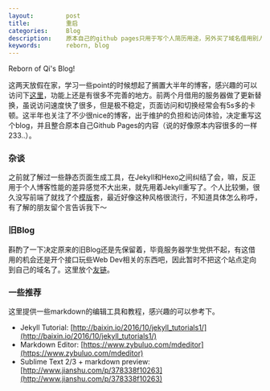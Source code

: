 ```yaml
---
layout:         post
title:          重启
categories:     Blog
description:    原本自己的github pages只用于写个人简历用途，另外买了域名借用别人的服务器写了个人博客，出于维护负担和访问体验，重新整合原来两个站点的内容写了基于Jekyll的这个站点。
keywords:       reborn, blog
---
```


Reborn of Qi's Blog!

这两天放假在家，学习一些point的时候想起了搁置大半年的博客，感兴趣的可以访问下[这里](http://www.waldenlian.com/)，功能上还是有很多不完善的地方。前两个月借用的服务器做了更新替换，虽说访问速度快了很多，但是极不稳定，页面访问和切换经常会有5s多的卡顿。这半年也关注了不少很nice的博客，出于维护的负担和访问体验，决定重写这个blog，并且整合原本自己Github Pages的内容（说的好像原本内容很多的一样233..）。 

### 杂谈

之前就了解过一些静态页面生成工具，在Jekyll和Hexo之间纠结了会，嘛，反正用于个人博客性能的差异感觉不大出来，就先用着Jekyll重写了。个人比较懒，很久没写前端了就找了个[模版](https://github.com/pizn/pizn.github.com)套，最近好像这种风格很流行，不知道具体怎么称呼，有了解的朋友留个言告诉我下～

### 旧Blog

斟酌了一下决定原来的旧Blog还是先保留着，毕竟服务器学生党供不起，有这借用的机会还是开个接口玩些Web Dev相关的东西吧，因此暂时不把这个站点定向到自己的域名了。这里放个[友链](http://xiaohuang.famousedu.com/)。

### 一些推荐

这里提供一些markdown的编辑工具和教程，感兴趣的可以参考下。

* Jekyll Tutorial: [http://baixin.io/2016/10/jekyll_tutorials1/](http://baixin.io/2016/10/jekyll_tutorials1/)
* Markdown Editor: [https://www.zybuluo.com/mdeditor](https://www.zybuluo.com/mdeditor)
* Sublime Text 2/3 + markdown preview: [http://www.jianshu.com/p/378338f10263](http://www.jianshu.com/p/378338f10263)